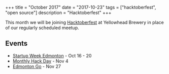 +++
title = "October 2017"
date = "2017-10-23"
tags = ["hacktoberfest", "open source"]
description = "Hacktoberfest"
+++

This month we will be joining [Hacktoberfest](https://www.eventbrite.ca/e/hacktoberfest-edmonton-tickets-38871563894) at Yellowhead Brewery in place of our regularly scheduled meetup.

## Events

* [Startup Week Edmonton](http://www.edmontonstartupweek.com/2017/) - Oct 16 - 20
* [Monthly Hack Day](https://www.meetup.com/startupedmonton/events/244068023/) - Nov 4
* [Edmonton Go](https://www.meetup.com/startupedmonton/events/244119726/) - Nov 27
